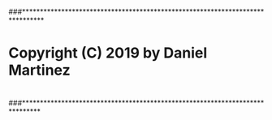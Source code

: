 ###******************************************************************************
# Copyright (C) 2019 by Daniel Martinez 
#
###*****************************************************************************

